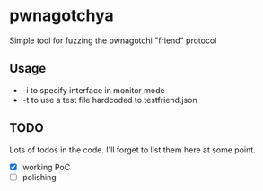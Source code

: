# pwnagotchya
Simple tool for fuzzing the pwnagotchi "friend" protocol

## Usage
* -i to specify interface in monitor mode
* -t to use a test file hardcoded to testfriend.json

## TODO
Lots of todos in the code. I'll forget to list them here at some point.
- [x] working PoC
- [ ] polishing

